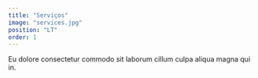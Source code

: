 ```yaml
---
title: "Serviços"
image: "services.jpg"
position: "LT"
order: 1
---
```

Eu dolore consectetur commodo sit laborum cillum culpa aliqua magna qui in.